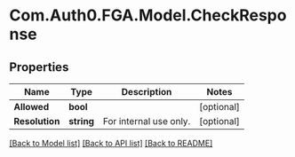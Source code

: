 # Com.Auth0.FGA.Model.CheckResponse

## Properties

Name | Type | Description | Notes
------------ | ------------- | ------------- | -------------
**Allowed** | **bool** |  | [optional] 
**Resolution** | **string** | For internal use only. | [optional] 

[[Back to Model list]](../README.md#models) [[Back to API list]](../README.md#api-endpoints) [[Back to README]](../README.md)


